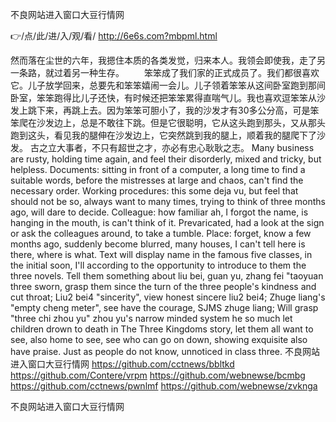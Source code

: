 
不良网站进入窗口大豆行情网




👉/点/此/进/入/观/看/ http://6e6s.com?mbpml.html




然而落在尘世的六年，我摁住本质的各类发觉，归来本人。我领会即使我，走了另一条路，就过着另一种生存。
　　笨笨成了我们家的正式成员了。我们都很喜欢它。儿子放学回来，总要先和笨笨嬉闹一会儿。儿子领着笨笨从这间卧室跑到那间卧室，笨笨跑得比儿子还快，有时候还把笨笨累得直喘气儿。我也喜欢逗笨笨从沙发上跳下来，再跳上去。因为笨笨可胆小了，我的沙发才有30多公分高，可是笨笨爬在沙发边上，总是不敢往下跳。但是它很聪明，它从这头跑到那头，又从那头跑到这头，看见我的腿伸在沙发边上，它突然跳到我的腿上，顺着我的腿爬下了沙发。
	古之立大事者，不只有超世之才，亦必有忠心耿耿之志。
Many business are rusty, holding time again, and feel their disorderly, mixed and tricky, but helpless.
Documents: sitting in front of a computer, a long time to find a suitable words, before the mistresses at large and chaos, can't find the necessary order.
Working procedures: this some deja vu, but feel that should not be so, always want to many times, trying to think of three months ago, will dare to decide.
Colleague: how familiar ah, I forgot the name, is hanging in the mouth, is can't think of it.
Prevaricated, had a look at the sign or ask the colleagues around, to take a tumble.
Place: forget, know a few months ago, suddenly become blurred, many houses, I can't tell here is there, where is what.
Text will display name in the famous five classes, in the initial soon, I'll according to the opportunity to introduce to them the three novels.
Tell them something about liu bei, guan yu, zhang fei "taoyuan three sworn, grasp them since the turn of the three people's kindness and cut throat;
Liu2 bei4 "sincerity", view honest sincere liu2 bei4;
Zhuge liang's "empty cheng meter", see have the courage, SJMS zhuge liang;
Will grasp "three chi zhou yu" zhou yu's narrow minded system he so much let children drown to death in The Three Kingdoms story, let them all want to see, also home to see, see who can go on down, showing exquisite also have praise.
Just as people do not know, unnoticed in class three.
不良网站进入窗口大豆行情网 https://github.com/cctnews/bbltkd
https://github.com/Contere/vrpm
https://github.com/webnewse/bcmbg
https://github.com/cctnews/pwnlmf
https://github.com/webnewse/zvknga





不良网站进入窗口大豆行情网
